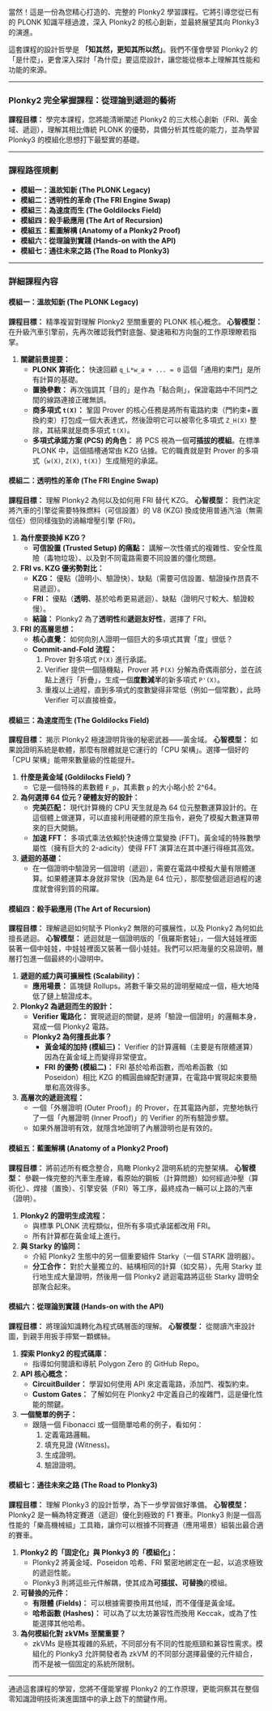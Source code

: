 當然！這是一份為您精心打造的、完整的 Plonky2 學習課程。它將引導您從已有的 PLONK 知識平穩過渡，深入 Plonky2 的核心創新，並最終展望其向 Plonky3 的演進。

這套課程的設計哲學是 **「知其然，更知其所以然」**。我們不僅會學習 Plonky2 的「是什麼」，更會深入探討「為什麼」要這麼設計，讓您能從根本上理解其性能和功能的來源。

---

### **Plonky2 完全掌握課程：從理論到遞迴的藝術**

**課程目標：** 學完本課程，您將能清晰闡述 Plonky2 的三大核心創新（FRI、黃金域、遞迴），理解其相比傳統 PLONK 的優勢，具備分析其性能的能力，並為學習 Plonky3 的模組化思想打下最堅實的基礎。

---

### **課程路徑規劃**

*   **模組一：溫故知新 (The PLONK Legacy)**
*   **模組二：透明性的革命 (The FRI Engine Swap)**
*   **模組三：為速度而生 (The Goldilocks Field)**
*   **模組四：殺手級應用 (The Art of Recursion)**
*   **模組五：藍圖解構 (Anatomy of a Plonky2 Proof)**
*   **模組六：從理論到實踐 (Hands-on with the API)**
*   **模組七：通往未來之路 (The Road to Plonky3)**

---

### **詳細課程內容**

#### **模組一：溫故知新 (The PLONK Legacy)**

**課程目標：** 精準複習對理解 Plonky2 至關重要的 PLONK 核心概念。
**心智模型：** 在升級汽車引擎前，先再次確認我們對底盤、變速箱和方向盤的工作原理瞭若指掌。

1.  **關鍵前景提要：**
    *   **PLONK 算術化：** 快速回顧 `q_L*w_a + ... = 0` 這個「通用約束門」是所有計算的基礎。
    *   **置換參數：** 再次強調其「目的」是作為「黏合劑」，保證電路中不同門之間的線路連接正確無誤。
    *   **商多項式 `t(X)`：** 鞏固 Prover 的核心任務是將所有電路約束（門約束+置換約束）打包成一個大表達式，然後證明它可以被零化多項式 `Z_H(X)` 整除，其結果就是商多項式 `t(X)`。
    *   **多項式承諾方案 (PCS) 的角色：** 將 PCS 視為一個**可插拔的模組**。在標準 PLONK 中，這個插槽通常由 KZG 佔據。它的職責就是對 Prover 的多項式（`w(X)`, `Z(X)`, `t(X)`）生成簡短的承諾。

#### **模組二：透明性的革命 (The FRI Engine Swap)**

**課程目標：** 理解 Plonky2 為何以及如何用 FRI 替代 KZG。
**心智模型：** 我們決定將汽車的引擎從需要特殊燃料（可信設置）的 V8 (KZG) 換成使用普通汽油（無需信任）但同樣強勁的渦輪增壓引擎 (FRI)。

1.  **為什麼要換掉 KZG？**
    *   **可信設置 (Trusted Setup) 的痛點：** 講解一次性儀式的複雜性、安全性風險（毒物垃圾）、以及對不同電路需要不同設置的僵化問題。
2.  **FRI vs. KZG 優劣勢對比：**
    *   **KZG：** 優點（證明小、驗證快）、缺點（需要可信設置、驗證操作昂貴不易遞迴）。
    *   **FRI：** 優點（**透明**、基於哈希更易遞迴）、缺點（證明尺寸較大、驗證較慢）。
    *   **結論：** Plonky2 為了**透明性**和**遞迴友好性**，選擇了 FRI。
3.  **FRI 的高層思想：**
    *   **核心直覺：** 如何向別人證明一個巨大的多項式其實「度」很低？
    *   **Commit-and-Fold 流程：**
        1. Prover 對多項式 `P(X)` 進行承諾。
        2. Verifier 提供一個隨機點，Prover 將 `P(X)` 分解為奇偶兩部分，並在該點上進行「折疊」，生成一個**度數減半**的新多項式 `P'(X)`。
        3. 重複以上過程，直到多項式的度數變得非常低（例如一個常數），此時 Verifier 可以直接檢查。

#### **模組三：為速度而生 (The Goldilocks Field)**

**課程目標：** 揭示 Plonky2 極速證明背後的秘密武器——黃金域。
**心智模型：** 如果說證明系統是軟體，那麼有限體就是它運行的「CPU 架構」。選擇一個好的「CPU 架構」能帶來數量級的性能提升。

1.  **什麼是黃金域 (Goldilocks Field)？**
    *   它是一個特殊的素數體 `F_p`，其素數 `p` 的大小略小於 2^64。
2.  **為何選擇 64 位元？硬體友好的設計：**
    *   **完美匹配：** 現代計算機的 CPU 天生就是為 64 位元整數運算設計的。在這個體上做運算，可以直接利用硬體的原生指令，避免了模擬大數運算帶來的巨大開銷。
    *   **加速 FFT：** 多項式乘法依賴於快速傅立葉變換 (FFT)。黃金域的特殊數學屬性（擁有巨大的 2-adicity）使得 FFT 演算法在其中運行得極其高效。
3.  **遞迴的基礎：**
    *   在一個證明中驗證另一個證明（遞迴），需要在電路中模擬大量有限體運算。如果體運算本身就非常快（因為是 64 位元），那麼整個遞迴過程的速度就會得到質的飛躍。

#### **模組四：殺手級應用 (The Art of Recursion)**

**課程目標：** 理解遞迴如何賦予 Plonky2 無限的可擴展性，以及 Plonky2 為何如此擅長遞迴。
**心智模型：** 遞迴就是一個證明版的「俄羅斯套娃」，一個大娃娃裡面裝著一個中娃娃，中娃娃裡面又裝著一個小娃娃。我們可以把海量的交易證明，層層打包進一個最終的小證明中。

1.  **遞迴的威力與可擴展性 (Scalability)：**
    *   **應用場景：** 區塊鏈 Rollups。將數千筆交易的證明壓縮成一個，極大地降低了鏈上驗證成本。
2.  **Plonky2 為遞迴而生的設計：**
    *   **Verifier 電路化：** 實現遞迴的關鍵，是將「驗證一個證明」的邏輯本身，寫成一個 Plonky2 電路。
    *   **Plonky2 為何擅長此事？**
        *   **黃金域的加持 (模組三)：** Verifier 的計算邏輯（主要是有限體運算）因為在黃金域上而變得非常便宜。
        *   **FRI 的優勢 (模組二)：** FRI 基於哈希函數，而哈希函數（如 Poseidon）相比 KZG 的橢圓曲線配對運算，在電路中實現起來要簡單和高效得多。
3.  **高層次的遞迴流程：**
    *   一個「外層證明 (Outer Proof)」的 Prover，在其電路內部，完整地執行了一個「內層證明 (Inner Proof)」的 Verifier 的所有驗證步驟。
    *   如果外層證明有效，就隱含地證明了內層證明也是有效的。

#### **模組五：藍圖解構 (Anatomy of a Plonky2 Proof)**

**課程目標：** 將前述所有概念整合，鳥瞰 Plonky2 證明系統的完整架構。
**心智模型：** 參觀一條完整的汽車生產線，看原始的鋼板（計算問題）如何經過沖壓（算術化）、焊接（置換）、引擎安裝（FRI）等工序，最終成為一輛可以上路的汽車（證明）。

1.  **Plonky2 的證明生成流程：**
    *   與標準 PLONK 流程類似，但所有多項式承諾都改用 FRI。
    *   所有計算都在黃金域上進行。
2.  **與 Starky 的協同：**
    *   介紹 Plonky2 生態中的另一個重要組件 Starky（一個 STARK 證明器）。
    *   **分工合作：** 對於大量獨立的、結構相同的計算（如交易），先用 Starky 並行地生成大量證明，然後用一個 Plonky2 遞迴電路將這些 Starky 證明全部聚合起來。

#### **模組六：從理論到實踐 (Hands-on with the API)**

**課程目標：** 將理論知識轉化為程式碼層面的理解。
**心智模型：** 從閱讀汽車設計圖，到親手用扳手擰緊一顆螺絲。

1.  **探索 Plonky2 的程式碼庫：**
    *   指導如何閱讀和導航 Polygon Zero 的 GitHub Repo。
2.  **API 核心概念：**
    *   **CircuitBuilder：** 學習如何使用 API 來定義電路，添加門、複製約束。
    *   **Custom Gates：** 了解如何在 Plonky2 中定義自己的複雜門，這是優化性能的關鍵。
3.  **一個簡單的例子：**
    *   跟隨一個 Fibonacci 或一個簡單哈希的例子，看如何：
        1.  定義電路邏輯。
        2.  填充見證 (Witness)。
        3.  生成證明。
        4.  驗證證明。

#### **模組七：通往未來之路 (The Road to Plonky3)**

**課程目標：** 理解 Plonky3 的設計哲學，為下一步學習做好準備。
**心智模型：** Plonky2 是一輛為特定賽道（遞迴）優化到極致的 F1 賽車。Plonky3 則是一個高性能的「樂高機械組」工具箱，讓你可以根據不同賽道（應用場景）組裝出最合適的賽車。

1.  **Plonky2 的「固定化」與 Plonky3 的「模組化」：**
    *   Plonky2 將黃金域、Poseidon 哈希、FRI 緊密地綁定在一起，以追求極致的遞迴性能。
    *   Plonky3 則將這些元件解耦，使其成為**可插拔、可替換**的模組。
2.  **可替換的元件：**
    *   **有限體 (Fields)：** 可以根據需要換用其他域，而不僅僅是黃金域。
    *   **哈希函數 (Hashes)：** 可以為了以太坊兼容性而換用 Keccak，或為了性能選擇其他哈希。
3.  **為何模組化對 zkVMs 至關重要？**
    *   zkVMs 是極其複雜的系統，不同部分有不同的性能瓶頸和兼容性需求。模組化的 Plonky3 允許開發者為 zkVM 的不同部分選擇最優的元件組合，而不是被一個固定的系統所限制。

---

通過這套課程的學習，您將不僅能掌握 Plonky2 的工作原理，更能洞察其在整個零知識證明技術演進圖譜中的承上啟下的關鍵作用。